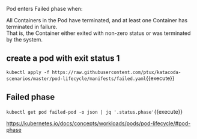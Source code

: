Pod enters Failed phase when:

All Containers in the Pod have terminated, and at least one Container has terminated in failure.  
That is, the Container either exited with non-zero status or was terminated by the system.  

## create a pod with exit status 1

`kubectl apply -f https://raw.githubusercontent.com/ptux/katacoda-scenarios/master/pod-lifecycle/manifests/failed.yaml`{{execute}}

## Failed phase

`kubectl get pod failed-pod -o json | jq '.status.phase'`{{execute}}

https://kubernetes.io/docs/concepts/workloads/pods/pod-lifecycle/#pod-phase